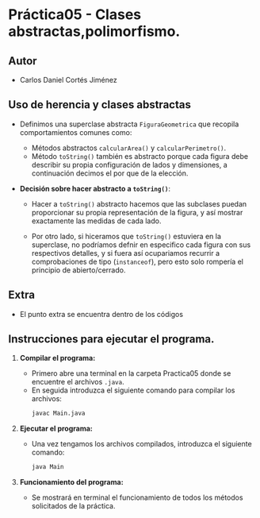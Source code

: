 # Práctica05 - Clases abstractas,polimorfismo. 

## Autor

- Carlos Daniel Cortés Jiménez

## Uso de herencia y clases abstractas

- Definimos una superclase abstracta `FiguraGeometrica` que recopila comportamientos comunes como:
  - Métodos abstractos `calcularArea()` y `calcularPerimetro()`.
  - Método `toString()` también es abstracto porque cada figura debe describir su propia configuración de lados y dimensiones, a continuación decimos el por que de la elección.

- **Decisión sobre hacer abstracto a `toString()`**:
  
  - Hacer a `toString()` abstracto hacemos que las subclases puedan proporcionar su propia representación de la figura, y así mostrar exactamente las medidas de cada lado.
  
  - Por otro lado, si hiceramos que `toString()` estuviera en la superclase, no podríamos defnir en especifico cada figura con sus respectivos detalles, y si fuera así ocupariamos recurrir a comprobaciones de tipo (`instanceof`), pero esto solo rompería el principio de abierto/cerrado.

## Extra

- El punto extra se encuentra dentro de los códigos

## Instrucciones para ejecutar el programa.

1. **Compilar el programa:**
   - Primero abre una terminal en la carpeta Practica05 donde se encuentre el archivos `.java`.
   - En seguida introduzca el siguiente comando para compilar los archivos:
     ```bash
     javac Main.java
     ```

2. **Ejecutar el programa:**
   - Una vez tengamos los archivos compilados, introduzca el siguiente comando:
     ```bash
     java Main
     ```

3. **Funcionamiento del programa:**
   - Se mostrará en terminal el funcionamiento de todos los métodos solicitados de la práctica.


